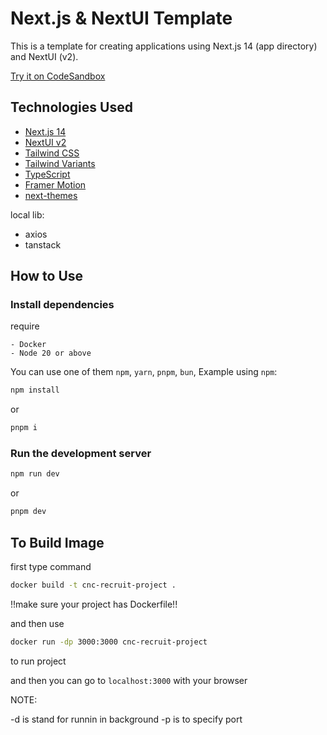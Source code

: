 # Next.js & NextUI Template

This is a template for creating applications using Next.js 14 (app directory) and NextUI (v2).

[Try it on CodeSandbox](https://githubbox.com/nextui-org/next-app-template)

## Technologies Used

- [Next.js 14](https://nextjs.org/docs/getting-started)
- [NextUI v2](https://nextui.org/)
- [Tailwind CSS](https://tailwindcss.com/)
- [Tailwind Variants](https://tailwind-variants.org)
- [TypeScript](https://www.typescriptlang.org/)
- [Framer Motion](https://www.framer.com/motion/)
- [next-themes](https://github.com/pacocoursey/next-themes)

local lib:
    
- axios
- tanstack

## How to Use


### Install dependencies

require 
    
    - Docker
    - Node 20 or above

You can use one of them `npm`, `yarn`, `pnpm`, `bun`, Example using `npm`:


```bash
npm install
```

or 

```bash
pnpm i
```

### Run the development server

```bash
npm run dev
```

or 

```bash
pnpm dev
```

## To Build Image

first type command 

```bash
docker build -t cnc-recruit-project .
```
 
!!make sure your project has Dockerfile!!

and then use 

```bash
docker run -dp 3000:3000 cnc-recruit-project
```
to run project

and then you can go to ` localhost:3000 ` with your browser 

NOTE:

-d is stand for runnin in background
-p is to specify port



